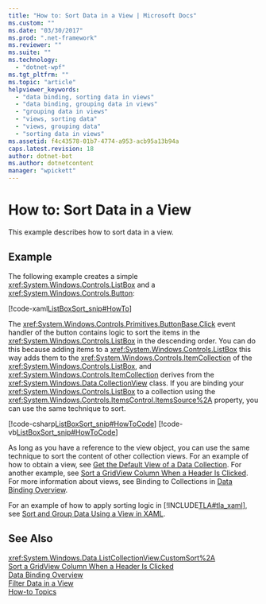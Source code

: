 ```yaml
---
title: "How to: Sort Data in a View | Microsoft Docs"
ms.custom: ""
ms.date: "03/30/2017"
ms.prod: ".net-framework"
ms.reviewer: ""
ms.suite: ""
ms.technology: 
  - "dotnet-wpf"
ms.tgt_pltfrm: ""
ms.topic: "article"
helpviewer_keywords: 
  - "data binding, sorting data in views"
  - "data binding, grouping data in views"
  - "grouping data in views"
  - "views, sorting data"
  - "views, grouping data"
  - "sorting data in views"
ms.assetid: f4c43578-01b7-4774-a953-acb95a13b94a
caps.latest.revision: 18
author: dotnet-bot
ms.author: dotnetcontent
manager: "wpickett"
---
```

# How to: Sort Data in a View
This example describes how to sort data in a view.  
  
## Example  
 The following example creates a simple <xref:System.Windows.Controls.ListBox> and a <xref:System.Windows.Controls.Button>:  
  
 [!code-xaml[ListBoxSort_snip#HowTo](../../../../samples/snippets/csharp/VS_Snippets_Wpf/ListBoxSort_snip/CSharp/Window1.xaml#howto)]  
  
 The <xref:System.Windows.Controls.Primitives.ButtonBase.Click> event handler of the button contains logic to sort the items in the <xref:System.Windows.Controls.ListBox> in the descending order. You can do this because adding items to a <xref:System.Windows.Controls.ListBox> this way adds them to the <xref:System.Windows.Controls.ItemCollection> of the <xref:System.Windows.Controls.ListBox>, and <xref:System.Windows.Controls.ItemCollection> derives from the <xref:System.Windows.Data.CollectionView> class. If you are binding your <xref:System.Windows.Controls.ListBox> to a collection using the <xref:System.Windows.Controls.ItemsControl.ItemsSource%2A> property, you can use the same technique to sort.  
  
 [!code-csharp[ListBoxSort_snip#HowToCode](../../../../samples/snippets/csharp/VS_Snippets_Wpf/ListBoxSort_snip/CSharp/Window1.xaml.cs#howtocode)]
 [!code-vb[ListBoxSort_snip#HowToCode](../../../../samples/snippets/visualbasic/VS_Snippets_Wpf/ListBoxSort_snip/visualbasic/window1.xaml.vb#howtocode)]  
  
 As long as you have a reference to the view object, you can use the same technique to sort the content of other collection views. For an example of how to obtain a view, see [Get the Default View of a Data Collection](../../../../docs/framework/wpf/data/how-to-get-the-default-view-of-a-data-collection.md). For another example, see [Sort a GridView Column When a Header Is Clicked](../../../../docs/framework/wpf/controls/how-to-sort-a-gridview-column-when-a-header-is-clicked.md). For more information about views, see Binding to Collections in [Data Binding Overview](../../../../docs/framework/wpf/data/data-binding-overview.md).  
  
 For an example of how to apply sorting logic in [!INCLUDE[TLA#tla_xaml](../../../../includes/tlasharptla-xaml-md.md)], see [Sort and Group Data Using a View in XAML](../../../../docs/framework/wpf/data/how-to-sort-and-group-data-using-a-view-in-xaml.md).  
  
## See Also  
 <xref:System.Windows.Data.ListCollectionView.CustomSort%2A>   
 [Sort a GridView Column When a Header Is Clicked](../../../../docs/framework/wpf/controls/how-to-sort-a-gridview-column-when-a-header-is-clicked.md)   
 [Data Binding Overview](../../../../docs/framework/wpf/data/data-binding-overview.md)   
 [Filter Data in a View](../../../../docs/framework/wpf/data/how-to-filter-data-in-a-view.md)   
 [How-to Topics](../../../../docs/framework/wpf/data/data-binding-how-to-topics.md)
